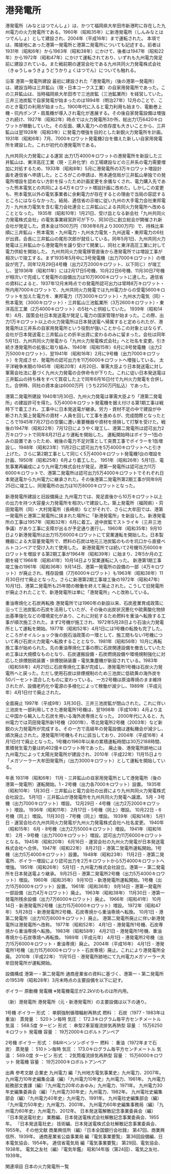 # 港発電所

港発電所（みなとはつでんしょ）は、かつて福岡県大牟田市新港町に存在した九州電力の火力発電所である。1960年（昭和35年）に新港発電所（しんみなとはつでんしょ）として建設され、2004年（平成16年）まで運転された。
本項では、隣接地にあった港第一発電所と港第二発電所についても記述する。前者は1931年（昭和6年）から1963年（昭和38年）にかけて、後者は1947年（昭和22年）から1972年（昭和47年）にかけて運転されており、いずれも九州電力発足前に建設されている。また戦前期の運営会社である九州共同火力発電株式会社（きゅうしゅうきょうどうかりょくはつでん）についても触れる。

沿革
港第一発電所建設
最初に建設された「港発電所」（後の港第一発電所）は、建設当時は三井鉱山（現・日本コークス工業）の自家用発電所であった。この三井鉱山は、当時福岡県大牟田市で三池炭鉱（三池鉱業所）を経営していた。
三井三池炭鉱で自家発電が始まったのは1894年（明治27年）12月のことで、このとき電灯の利用が始まった。1900年代に入ると電力利用も始まり、電動巻上機・坑内ポンプ・扇風機が導入され電化が進展する。その後自家発電設備は増強され続け、1927年（昭和2年）時点では火力発電所3か所、総出力1万6420キロワットが稼動していた。その反面、購入電力への依存度も大きいことから、三井鉱山は翌1928年（昭和3年）に発電力増強を目的とした新鋭火力発電所を計画。1931年（昭和6年）7月、7000キロワット発電機2台を備えた新しい自家用発電所を建設した。これが初代の港発電所である。

九州共同火力発電による運営
出力1万4000キロワットの港発電所を新設した三井鉱山は、東洋高圧工業（現・三井化学）の工場建設などの三井系の電力需要増加に対処するため、1933年（昭和8年）5月に港発電所の3万キロワット増設計画を逓信省へ申請した。ところがこの申請は、熊本逓信局が三井鉱山単独での発電所増設を認めない方針を採ったため計画変更を余儀なくされ、電力購入先であった熊本電気との共同による4万キロワット増設計画に改めた。しかしこの変更も、熊本電気以外の電気事業者に余剰電力が存在するとの理由で当局の容認するところにはならなかった。結局、逓信省の示唆に従い九州の大手電力会社東邦電力・九州水力電気を含む電力会社連合と三井鉱山による共同火力発電所へ改めることとなった。
1935年（昭和10年）1月21日、受け皿となる新会社「九州共同火力発電株式会社」の電気事業経営許可が下り、同30日に創立総会が開催され新会社が発足した。資本金は1500万円（1936年6月より3000万円）で、持株比率順に三井鉱山・熊本電気・九州電力・九州水力電気・九州送電・東邦電力の6社が出資。会長に三井鉱山の尾形次郎が就任している。同年5月1日、九州共同火力発電は三井鉱山から港発電所を譲り受けて開業し、同社と東洋高圧工業に対して電力供給を開始した。
九州共同火力発電移管直後から港発電所では増設工事が相次いで竣工する。まず1935年5月中に3号発電機（出力7000キロワット）の増設が完了。同年12月29日4号機（出力2万2000キロワット、以下同じ）が竣工し、翌1936年（昭和11年）には2月17日5号機、10月22日6号機、11月30日7号機が相次いで完成して発電所の設備出力は10万9000キロワットに達した。逓信省の資料によると、1937年12月末時点での発電所認可出力は常時8万キロワット・所内用7000キロワットで、九州共同火力発電では九州電力からの受電5600キロワットを加えた電力を、東邦電力（1万3000キロワット）・九州水力電気（同）・熊本電気（3000キロワット）・三井鉱山三池鉱業所（3万2600キロワット）・東洋高圧工業（2万4000キロワット）の5社へと供給していた。
1939年（昭和14年）4月、国策会社日本発送電が発足し電力の国家管理が始まった。この際、出力1万キロワット以上の火力発電所は日本発送電へ帰属すると定められたが、港発電所は三井系の自家用発電所という役割が強いことからこの対象とはならず、会社が日本発送電と三井鉱山との折半出資に変わるのみに留まった。会社は同年5月1日、九州共同火力発電から「九州火力発電株式会社」へと社名を変更。引き続き港発電所の拡張に取り組み、1940年（昭和15年）6月に8号発電機（出力2万5000キロワット）、翌1941年（昭和16年）2月に9号機（出力7000キロワット）を完成させ、発電所の認可出力を11万6000キロワットへ増強している。
太平洋戦争末期の1945年（昭和20年）4月20日、軍需大臣より日本発送電に対し軍需会社法に基づく九州火力発電の合併命令が下りた。これに従い日本発送電は三井鉱山の持ち株をすべて買収した上で同年6月16日付で九州火力発電を合併した。合併時、同社の資本金は6000万円（うち2250万円払込）であった。

港第二発電所建設
1940年1月30日、九州火力発電は軍需大臣より「港第二発電所」の建設許可を得た。5万4000キロワット発電機を据え付ける第1期工事は戦時下で着工され、工事中に日本発送電が継承。労力・資材不足の中で建設が中断された築上発電所の資材・人員を回して工事を進めるが、完成間際となったところで1945年7月27日の空襲に遭い重要機器や資材を焼損して打撃を受けた。戦後の1947年（昭和22年）7月12日にようやく竣工し、港第二発電所は認可出力2万キロワットで同年8月21日より運転を開始した。
運転開始時はボイラー1缶のみの設置であったため、戦後の電力不足対策として突貫工事でボイラーを1缶増設し、1948年（昭和23年）11月2日に認可出力を5万4000キロワットへと引き上げた。さらに第2期工事として同じく5万4000キロワット発電機1台の増設を計画、1950年（昭和25年）6月より着工した。
1951年（昭和26年）5月1日、電気事業再編成により九州電力株式会社が発足。港第一発電所は認可出力11万6000キロワットで、港第二発電所は認可出力5万4000キロワットでそれぞれ日本発送電から九州電力に継承された。その後港第二発電所第2期工事が同年9月25日に竣工し、同発電所の出力は10万8000キロワットとなった。

新港発電所建設と旧設備廃止
九州電力では、発足直後から10万キロワット以上の出力を持つ大容量火力発電所を相次いで建設した。築上発電所（福岡県）・苅田発電所（同）・大村発電所（長崎県）などがそれで、さらに大牟田では、港第一発電所と港第二発電所に挟まれた場所に「新港発電所」を新設した。新港発電所の工事は1957年（昭和32年）6月に着工。途中炭鉱でストライキ（三井三池争議）があり工事に支障が出るが予定通り進行し、1960年（昭和35年）9月10日より新港発電所は出力15万6000キロワットにて営業運転を開始した。日本製機器による大容量発電所で、燃料の石炭は地元三池炭鉱のものを坑口から直接ベルトコンベアで受け入れて使用した。
新港発電所では続いて2号機15万6000キロワットを増設する第2期工事が1964年（昭和39年）に始まり、2年5か月の工期を経て1966年（昭和41年）10月14日より営業運転に入った。
新港第1期工事竣工後の1961年（昭和36年）9月14日、港第一発電所の設備の一部（4万キロワット）が廃止され、残存設備（7万6000キロワット）も1963年（昭和38年）11月30日付で廃止となった。さらに新港第2期工事竣工後の1972年（昭和47年）10月1日、港第二発電所も25年間の稼働を終えて廃止された。こうして旧発電所が廃止されたことで、新港発電所は単に「港発電所」へと改称している。

重油専焼化と石炭再転換
港発電所では1960年の新設以来、石炭産業育成政策に沿って三池炭鉱の石炭を活用していたが、その後の出炭状況悪化や硫黄酸化物排出基準強化などの環境変化があり、これに対処するため燃料を重油へ転換する工事が順次施工された。まず2号機が施工され、1972年5月28日より石油火力発電所として運転を開始。1977年（昭和52年）4月1日には1号機の転換も完了した。
ところがオイルショック後の脱石油政策の一環として、施工間もない1号機について再び石炭火力発電へ転換することとなり、1981年（昭和56年）10月に再転換工事が始められた。先の重油専焼化工事の際に石炭関連設備を撤去していたため工事は大規模なものとなり、石炭運搬設備・石炭燃焼設備や環境規制強化に対応した排煙脱硫装置・排煙脱硝装置・電気集塵機が新設されている。1983年（昭和58年）4月21日に石炭専焼化工事が完成し、港発電所1号機は石炭火力発電所へと戻った。ただし使用石炭は排煙規制のため三池炭に低硫黄の海外炭を50パーセント混合したものに変わっている。
一方2号機は原油専焼のまま維持されたが、設備老朽化や電源の多様化によって稼働が減少し、1989年（平成元年）4月1日付で廃止された。

全面廃止
1997年（平成9年）3月30日、三井三池炭鉱が閉山された。これに伴い三池炭を一部利用してきた港発電所1号機は、翌1998年（平成10年）4月より主に中国から輸入した石炭を用いる海外炭専焼となった。
2000年代に入ると、九州電力では苅田発電所新1号機（2001年）、苓北発電所2号機（2003年）など新鋭の火力発電所が完成する。その一方で高経年の発電設備は運転機会が減少し、順次廃止された。港発電所1号機もそれに該当しており、2004年（平成16年）4月1日付で廃止となった。1号機の1960年以来の累積運転時間は30万2188時間、累積発生電力量は約402億キロワット時であった。
廃止後、港発電所跡地には九州電力によって太陽光発電所が建設され、2010年（平成22年）11月15日より「メガソーラー大牟田発電所」（出力3000キロワット）として運転を開始している。

年表
1931年（昭和6年）
11月 - 三井鉱山の自家用発電所として港発電所（後の港第一発電所）運転開始。1・2号機（出力各7000キロワット）設置。
1935年（昭和10年）
1月30日 - 三井鉱山と電力会社の出資により九州共同火力発電株式会社設立。
5月1日 - 三井鉱山が港発電所を九州共同火力発電へ譲渡。
5月 - 3号機（出力7000キロワット）増設。
12月29日 - 4号機（出力2万2000キロワット）増設。
1936年（昭和11年）
2月17日 - 5号機（同上）増設。
10月22日 - 6号機（同上）増設。
11月30日 - 7号機（同上）増設。
1939年（昭和14年）
5月1日 - 運営会社の九州共同火力発電が九州火力発電株式会社へ社名変更。
1940年（昭和15年）
6月 - 8号機（出力2万5000キロワット）増設。
1941年（昭和16年）
2月 - 9号機（出力7000キロワット）増設。認可出力11万6000キロワットとなる。
1945年（昭和20年）
6月16日 - 運営会社の九州火力発電が日本発送電株式会社へ合併。
1947年（昭和22年）
8月21日 - 港第二発電所運転開始。1号機（出力5万4000キロワット）設置。
1948年（昭和23年）
11月2日 - 港第二発電所、ボイラー増設により認可出力を2万キロワットから5万4000キロワットへ増強。
1951年（昭和26年）
5月1日 - 九州電力株式会社設立。港第一・第二発電所を日本発送電より継承。
9月25日 - 港第二発電所2号機（出力5万4000キロワット）増設。
1960年（昭和35年）
9月10日 - 新港発電所運転開始。1号機（出力15万6000キロワット）設置。
1961年（昭和36年）
9月14日 - 港第一発電所一部設備（出力4万キロワット）廃止。
1963年（昭和38年）
11月30日 - 港第一発電所残余設備（出力7万6000キロワット）廃止。
1966年（昭和41年）
10月14日 - 新港発電所2号機（出力15万6000キロワット）増設。
1972年（昭和47年）
5月28日 - 新港発電所2号機、石炭専焼から重油専焼へ転換。
10月1日 - 港第二発電所（出力10万8000キロワット）廃止。
港第二発電所廃止に伴い新港発電所は港発電所へ改称。
1977年（昭和52年）
4月1日 - 港発電所1号機、石炭専焼から重油専焼へ転換。
1983年（昭和58年）
4月21日 - 港発電所1号機、重油専焼から石炭専焼へ再転換。
1989年（平成元年）
4月1日 - 港発電所2号機（出力15万6000キロワット・重油専焼）廃止。
2004年（平成16年）
4月1日 - 港発電所1号機（出力15万6000キロワット・石炭専焼）廃止。これにより港発電所全廃。
2010年（平成22年）
11月15日 - 港発電所跡地にて九州電力メガソーラー大牟田発電所が運転開始。

設備構成
港第一・第二発電所
通商産業省の資料に基づく、港第一・第二発電所の1953年（昭和28年）3月末時点の主要設備を以下に記す。

ボイラー
原動機
発電機
※発電機電圧が2.2kVのものは所内用。

（新）港発電所
港発電所（元・新港発電所）の主要設備は以下の通り。

1号機
ボイラー
形式 ： 単胴強制循環輻射再熱式
燃料 ： 石炭（1977 - 1983年は重油）
蒸発量 ： 520トン毎時
気圧 ： 172.3キログラム毎平方センチメートル
気温 ： 568.5度
タービン
形式 ： 串型2車室複流排気再熱型
容量 ： 15万6250キロワット
発電機
容量 ： 19万2000キロボルトアンペア

2号機
ボイラー
形式 ： B&Wベンソンボイラー
燃料 ： 重油（1972年まで石炭）
蒸発量 ： 510トン毎時
気圧 ： 173.0キログラム毎平方センチメートル
気温 ： 569.0度
タービン
形式 ： 2気筒複流排気再熱型
容量 ： 15万6000キロワット
発電機
容量 ： 19万2000キロボルトアンペア

出典
参考文献
企業史
九州電力 編『九州地方電気事業史』九州電力、2007年。 
九州電力10年史編集会議（編）『九州電力10年史』九州電力、1961年。 
九州電力総務部文書課（編）『九州電力20年のあゆみ』九州電力、1971年。 
九州電力30年史編集委員会（編）『九州電力30年史』九州電力、1982年。 
九州電社史編集部会（編）『九州電力40年史』九州電力、1991年。 
九州電社史編集部会（編）『九州電力50年史』九州電力、2001年。 
九州電力60年史編集事務局（編）『九州電力60年史』九州電力、2012年。 
日本発送電解散記念事業委員会（編）
『日本発送電社史』 業務編、日本発送電株式会社解散記念事業委員会、1955年。 
『日本発送電社史』 技術編、日本発送電株式会社解散記念事業委員会、1955年。 
その他文献
商業興信所（編）『日本全国銀行会社録』 第47回、商業興信所、1939年。 
通商産業省公益事業局 編『電気事業要覧』 第36回設備編、日本電気協会、1954年。 
逓信省電気局 編『電気事業要覧』 第29回、電気協会、1938年。 
電気之友社（編）『電気年鑑』 昭和14年版（第24回）、電気之友社、1939年。

関連項目
日本の火力発電所一覧